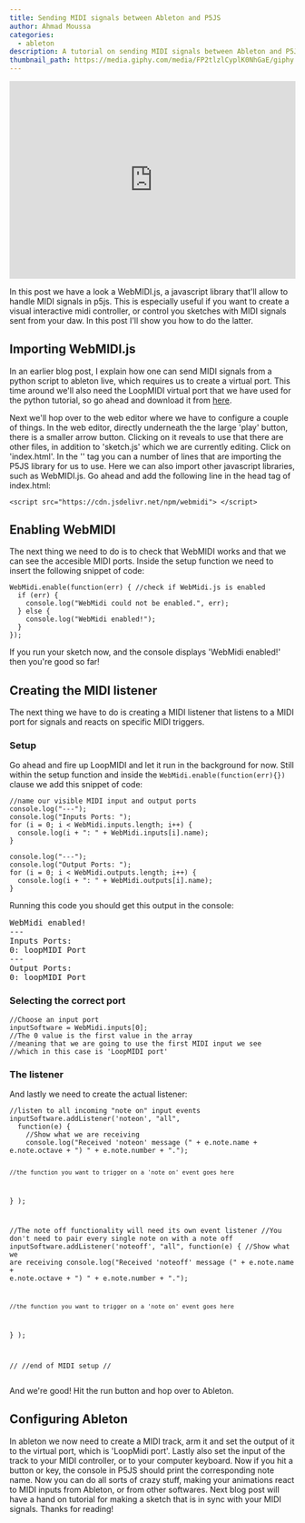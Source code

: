 ```yaml
---
title: Sending MIDI signals between Ableton and P5JS
author: Ahmad Moussa
categories:
  - ableton
description: A tutorial on sending MIDI signals between Ableton and P5JS.
thumbnail_path: https://media.giphy.com/media/FP2tlzlCyplK0NhGaE/giphy.gif
---
```

<div style="width:100%;height:0;padding-bottom:69%;position:relative;"><iframe src="https://giphy.com/embed/FP2tlzlCyplK0NhGaE" width="100%" height="100%" style="position:absolute; pointer-events:none;" frameBorder="0" class="giphy-embed" allowFullScreen></iframe></div>
<p></p>
<p>In this post we have a look a WebMIDI.js, a javascript library that'll allow to handle MIDI signals in p5js. This is especially useful if you want to create a visual interactive midi controller, or control you sketches with MIDI signals sent from your daw. In this post I'll show you how to do the latter.</p>

<h2>Importing WebMIDI.js</h2>
<p>In an earlier blog post, I explain how one can send MIDI signals from a python script to ableton live, which requires us to create a virtual port.  This time around we'll also need the LoopMIDI virtual port that we have used for the python tutorial, so go ahead and download it from <a href='http://www.tobias-erichsen.de/software/loopmidi.html' target="_blank" rel="noopener noreferrer">here</a>.</p>

<p>Next we'll hop over to the web editor where we have to configure a couple of things. In the web editor, directly underneath the the large 'play' button, there is a smaller arrow button. Clicking on it reveals to use that there are other files, in addition to 'sketch.js' which we are currently editing. Click on 'index.html'. In the '<head>' tag you can a number of lines that are importing the P5JS library for us to use. Here we can also import other javascript libraries, such as WebMIDI.js. Go ahead and add the following line in the head tag of index.html: </p>
  
<pre><code>&lt;script src="https://cdn.jsdelivr.net/npm/webmidi"&gt; &lt;/script&gt;</code></pre>

<h2>Enabling WebMIDI</h2>
<p>The next thing we need to do is to check that WebMIDI works and that we can see the accesible MIDI ports. Inside the setup function we need to insert the following snippet of code:</p>

<pre><code>WebMidi.enable(function(err) { //check if WebMidi.js is enabled
  if (err) {
    console.log("WebMidi could not be enabled.", err);
  } else {
    console.log("WebMidi enabled!");
  }
}); 
</code></pre>

<p>If you run your sketch now, and the console displays 'WebMidi enabled!' then you're good so far!</p>

<h2>Creating the MIDI listener</h2>
<p>The next thing we have to do is creating a MIDI listener that listens to a MIDI port for signals and reacts on specific MIDI triggers.</p>
<h3>Setup</h3>
<p>Go ahead and fire up LoopMIDI and let it run in the background for now. Still within the setup function and inside the <code>WebMidi.enable(function(err){})</code> clause we add this snippet of code:</p>

<pre><code>//name our visible MIDI input and output ports
console.log("---");
console.log("Inputs Ports: ");
for (i = 0; i < WebMidi.inputs.length; i++) {
  console.log(i + ": " + WebMidi.inputs[i].name);
}

console.log("---");
console.log("Output Ports: ");
for (i = 0; i < WebMidi.outputs.length; i++) {
  console.log(i + ": " + WebMidi.outputs[i].name);
}
</code></pre>

<p>Running this code you should get this output in the console:</p>
<pre>
WebMidi enabled! 
--- 
Inputs Ports:  
0: loopMIDI Port 
--- 
Output Ports:  
0: loopMIDI Port 
</pre>

<h3>Selecting the correct port</h3>
<pre><code>//Choose an input port
inputSoftware = WebMidi.inputs[0];
//The 0 value is the first value in the array
//meaning that we are going to use the first MIDI input we see
//which in this case is 'LoopMIDI port'
</code></pre>

<h3>The listener</h3>
<p>And lastly we need to create the actual listener:</p>
<pre><code>//listen to all incoming "note on" input events
inputSoftware.addListener('noteon', "all",
  function(e) {
    //Show what we are receiving
    console.log("Received 'noteon' message (" + e.note.name + e.note.octave + ") " + e.note.number + ".");

    //the function you want to trigger on a 'note on' event goes here
  }
);

//The note off functionality will need its own event listener
//You don't need to pair every single note on with a note off
inputSoftware.addListener('noteoff', "all",
  function(e) {
    //Show what we are receiving
    console.log("Received 'noteoff' message (" + e.note.name + e.note.octave + ") " + e.note.number + ".");

    //the function you want to trigger on a 'note on' event goes here
  }
);

//
//end of MIDI setup
//
</code></pre>
<p>And we're good! Hit the run button and hop over to Ableton.</p>

<h2>Configuring Ableton</h2>
<p>In ableton we now need to create a MIDI track, arm it and set the output of it to the virtual port, which is 'LoopMidi port'. Lastly also set the input of the track to your MIDI controller, or to your computer keyboard. Now if you hit a button or key, the console in P5JS should print the corresponding note name. Now you can do all sorts of crazy stuff, making your animations react to MIDI inputs from Ableton, or from other softwares. Next blog post will have a hand on tutorial for making a sketch that is in sync with your MIDI signals. Thanks for reading!</p>
